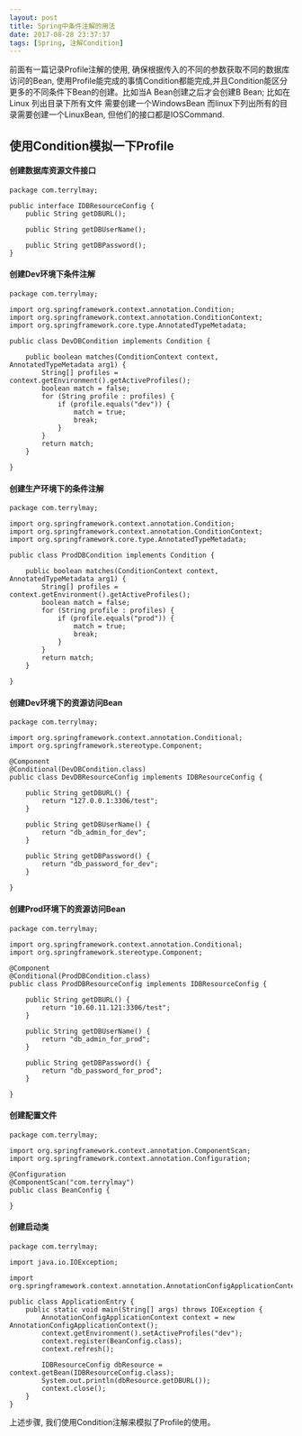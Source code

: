 ```yaml
---
layout: post
title: Spring中条件注解的用法
date: 2017-08-28 23:37:37
tags: [Spring, 注解Condition]
---
```


前面有一篇记录Profile注解的使用, 确保根据传入的不同的参数获取不同的数据库访问的Bean, 使用Profile能完成的事情Condition都能完成,并且Condition能区分更多的不同条件下Bean的创建。比如当A Bean创建之后才会创建B Bean; 比如在Linux 列出目录下所有文件 需要创建一个WindowsBean 而linux下列出所有的目录需要创建一个LinuxBean, 但他们的接口都是IOSCommand.

## 使用Condition模拟一下Profile

#### 创建数据库资源文件接口

	package com.terrylmay;

	public interface IDBResourceConfig {
		public String getDBURL();

		public String getDBUserName();

		public String getDBPassword();
	}

#### 创建Dev环境下条件注解

	package com.terrylmay;

	import org.springframework.context.annotation.Condition;
	import org.springframework.context.annotation.ConditionContext;
	import org.springframework.core.type.AnnotatedTypeMetadata;

	public class DevDBCondition implements Condition {

		public boolean matches(ConditionContext context, AnnotatedTypeMetadata arg1) {
			String[] profiles = context.getEnvironment().getActiveProfiles();
			boolean match = false;
			for (String profile : profiles) {
				if (profile.equals("dev")) {
					match = true;
					break;
				}
			}
			return match;
		}

	}

#### 创建生产环境下的条件注解

	package com.terrylmay;

	import org.springframework.context.annotation.Condition;
	import org.springframework.context.annotation.ConditionContext;
	import org.springframework.core.type.AnnotatedTypeMetadata;

	public class ProdDBCondition implements Condition {

		public boolean matches(ConditionContext context, AnnotatedTypeMetadata arg1) {
			String[] profiles = context.getEnvironment().getActiveProfiles();
			boolean match = false;
			for (String profile : profiles) {
				if (profile.equals("prod")) {
					match = true;
					break;
				}
			}
			return match;
		}

	}

#### 创建Dev环境下的资源访问Bean

	package com.terrylmay;

	import org.springframework.context.annotation.Conditional;
	import org.springframework.stereotype.Component;

	@Component
	@Conditional(DevDBCondition.class)
	public class DevDBResourceConfig implements IDBResourceConfig {

		public String getDBURL() {
			return "127.0.0.1:3306/test";
		}

		public String getDBUserName() {
			return "db_admin_for_dev";
		}

		public String getDBPassword() {
			return "db_password_for_dev";
		}

	}

#### 创建Prod环境下的资源访问Bean

	package com.terrylmay;

	import org.springframework.context.annotation.Conditional;
	import org.springframework.stereotype.Component;

	@Component
	@Conditional(ProdDBCondition.class)
	public class ProdDBResourceConfig implements IDBResourceConfig {

		public String getDBURL() {
			return "10.60.11.121:3306/test";
		}

		public String getDBUserName() {
			return "db_admin_for_prod";
		}

		public String getDBPassword() {
			return "db_password_for_prod";
		}

	}

#### 创建配置文件

	package com.terrylmay;

	import org.springframework.context.annotation.ComponentScan;
	import org.springframework.context.annotation.Configuration;

	@Configuration
	@ComponentScan("com.terrylmay")
	public class BeanConfig {

	}

#### 创建启动类

	package com.terrylmay;

	import java.io.IOException;

	import org.springframework.context.annotation.AnnotationConfigApplicationContext;

	public class ApplicationEntry {
		public static void main(String[] args) throws IOException {
			AnnotationConfigApplicationContext context = new AnnotationConfigApplicationContext();
			context.getEnvironment().setActiveProfiles("dev");
			context.register(BeanConfig.class);
			context.refresh();

			IDBResourceConfig dbResource = context.getBean(IDBResourceConfig.class);
			System.out.println(dbResource.getDBURL());
			context.close();
		}
	}

上述步骤, 我们使用Condition注解来模拟了Profile的使用。





	